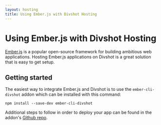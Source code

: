 ```yaml
---
layout: hosting
title: Using Ember.js with Divshot Hosting
---
```


# Using Ember.js with Divshot Hosting

<p class="lead"><a href="http://emberjs.com/">Ember.js</a> is a popular open-source framework for building ambitious web applications. Hosting Ember.js applications on Divshot is a great solution that is easy to get setup.</p>

## Getting started

The easiest way to integrate Ember.js and Divshot is to use the `ember-cli-divshot` addon which can be installed with this command:

    npm install --save-dev ember-cli-divshot

Additional steps to follow in order to deploy your app can be found in the addon's [Github repo](https://github.com/rwjblue/ember-cli-divshot).
